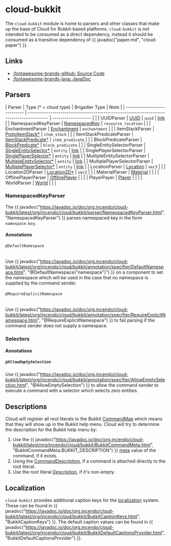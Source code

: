 # cloud-bukkit

The `cloud-bukkit` module is home to parsers and other classes that make up the base of Cloud for Bukkit-based platforms.
`cloud-bukkit` is not intended to be consumed as a direct dependency, instead it should be consumed as
a transitive dependency of {{ javadoc("paper.md", "cloud-paper") }}.

## Links

<div class="grid cards" markdown>

- [:fontawesome-brands-github: Source Code](https://github.com/Incendo/cloud-minecraft/tree/master/cloud-bukkit)
- [:fontawesome-brands-java: JavaDoc](https://javadoc.io/doc/org.incendo/cloud-bukkit)

</div>

## Parsers

| Parser | Type (\* = cloud type) | Brigadier Type | Note |
| ---------------------------- | ---------------------------------------------------------------------------------------- | ------------------- | |
| UUIDParser | [UUID](https://docs.oracle.com/en/java/javase/21/docs/api/java.base/java/util/UUID.html) | `uuid` | [link](#namespacedkeyparser) |
| NamespacedKeyParser | [NamespacedKey](https://jd.papermc.io/paper/1.20/org/bukkit/NamespacedKey.html) | `resource_location` | |
| EnchantmentParser | [Enchantment](https://jd.papermc.io/paper/1.20/org/bukkit/enchantments/Enchantment.html) | `enchantment` | |
| ItemStackParser | [ProtoItemStack\*](https://javadoc.io/doc/org.incendo/cloud-bukkit/latest/org/incendo/cloud/bukkit/data/ProtoItemStack.html) | `item_stack` | |
| ItemStackPredicateParser | [ItemStackPredicate\*](https://javadoc.io/doc/org.incendo/cloud-bukkit/latest/org/incendo/cloud/bukkit/data/ItemStackPredicate.html) | `item_predicate` | |
| BlockPredicateParser | [BlockPredicate\*](https://javadoc.io/doc/org.incendo/cloud-bukkit/latest/org/incendo/cloud/bukkit/data/BlockPredicate.html) | `block_predicate` | |
| SingleEntitySelectorParser | [SingleEntitySelector\*](https://javadoc.io/doc/org.incendo/cloud-bukkit/latest/org/incendo/cloud/bukkit/data/SingleEntitySelector.html) | `entity` | [link](#selectors) |
| SinglePlayerSelectorParser | [SinglePlayerSelector\*](https://javadoc.io/doc/org.incendo/cloud-bukkit/latest/org/incendo/cloud/bukkit/data/SinglePlayerSelector.html) | `entity` | [link](#selectors) |
| MultipleEntitySelectorParser | [MultipleEntitySelector\*](https://javadoc.io/doc/org.incendo/cloud-bukkit/latest/org/incendo/cloud/bukkit/data/MultipleEntitySelector.html) | `entity` | [link](#selectors) |
| MultiplePlayerSelectorParser | [MultiplePlayerSelector\*](https://javadoc.io/doc/org.incendo/cloud-bukkit/latest/org/incendo/cloud/bukkit/data/MultiplePlayerSelector.html) | `entity` | [link](#selectors) |
| LocationParser | [Location](https://jd.papermc.io/paper/1.20/org/bukkit/Location.html) | `vec3` | |
| Location2DParser | [Location2D\*](https://javadoc.io/doc/org.incendo/cloud-bukkit/latest/org/incendo/cloud/bukkit/parser/location/Location2D.html) | `vec2` | |
| MaterialParser | [Material](https://jd.papermc.io/paper/1.20/org/bukkit/Material.html) | | |
| OfflinePlayerParser | [OfflinePlayer](https://jd.papermc.io/paper/1.20/org/bukkit/OfflinePlayer.html) | | |
| PlayerPayer | [Player](https://jd.papermc.io/paper/1.20/org/bukkit/entity/Player.html) | | |
| WorldParser | [World](https://jd.papermc.io/paper/1.20/org/bukkit/World.html) | | |

### NamespacedKeyParser

The
{{ javadoc("https://javadoc.io/doc/org.incendo/cloud-bukkit/latest/org/incendo/cloud/bukkit/parser/NamespacedKeyParser.html", "NamespacedKeyParser") }}
parses namespaced key in the form `namespace:key`.

#### Annotations

###### `@DefaultNamespace`

Use
{{ javadoc("https://javadoc.io/doc/org.incendo/cloud-bukkit/latest/org/incendo/cloud/bukkit/annotation/specifier/DefaultNamespace.html", "@DefaultNamespace(\"namespace\")") }}
on a component to set the namespace which will be used in the case that no
namespace is supplied by the command sender.

###### `@RequireExplicitNamespace`

Use
{{ javadoc("https://javadoc.io/doc/org.incendo/cloud-bukkit/latest/org/incendo/cloud/bukkit/annotation/specifier/RequireExplicitNamespace.html", "@RequireExplicitNamespace") }}
to fail parsing if the command sender does not supply a namespace.

### Selectors

#### Annotations

##### `@AllowEmptySelection`

Use
{{ javadoc("https://javadoc.io/doc/org.incendo/cloud-bukkit/latest/org/incendo/cloud/bukkit/annotation/specifier/AllowEmptySelection.html", "@AllowEmptySelection") }}
to allow the command sender to execute a command with a selector which selects zero entities.

## Descriptions

Cloud will register all root literals to the Bukkit [CommandMap](https://jd.papermc.io/paper/1.20/org/bukkit/command/CommandMap.html)
which means that they will show up in the Bukkit help menu.
Cloud will try to determine the description for the Bukkit help menu by:

1. Use the {{ javadoc("https://javadoc.io/doc/org.incendo/cloud-bukkit/latest/org/incendo/cloud/bukkit/BukkitCommandMeta.html", "BukkitCommandMeta.BUKKIT_DESCRIPTION") }} [meta](../core/index.md#command-meta) value of the command, if it exists.
2. Using the [CommandDescription](../core/index.md#command-descriptions), if a command is attached directly to the root literal.
3. Use the root literal [Description](../core/index.md#component-descriptions), if it's non-empty.

## Localization

`cloud-bukkit` provides additional caption keys for the [localization](../localization/index.md) system.
These can be found in
{{ javadoc("https://javadoc.io/doc/org.incendo/cloud-bukkit/latest/org/incendo/cloud/bukkit/BukkitCaptionKeys.html", "BukkitCaptionKeys") }}.
The default caption values can be found in
{{ javadoc("https://javadoc.io/doc/org.incendo/cloud-bukkit/latest/org/incendo/cloud/bukkit/BukkitDefaultCaptionsProvider.html", "BukkitDefaultCaptionsProvider") }}.
